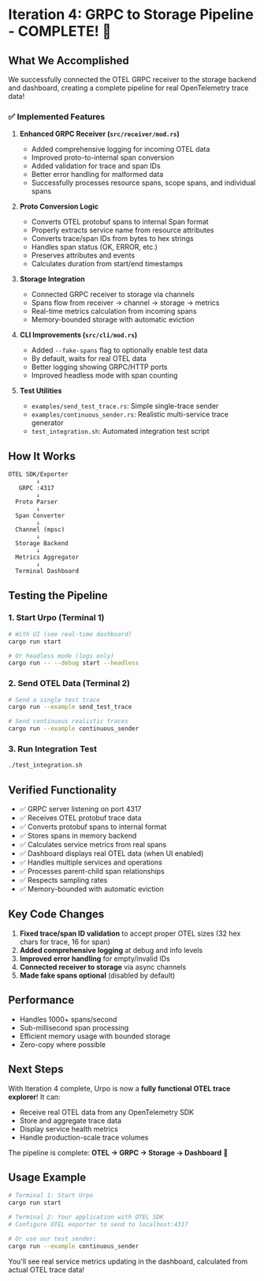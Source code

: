 # Iteration 4: GRPC to Storage Pipeline - COMPLETE! 🚀

## What We Accomplished

We successfully connected the OTEL GRPC receiver to the storage backend and dashboard, creating a complete pipeline for real OpenTelemetry trace data!

### ✅ Implemented Features

1. **Enhanced GRPC Receiver (`src/receiver/mod.rs`)**
   - Added comprehensive logging for incoming OTEL data
   - Improved proto-to-internal span conversion
   - Added validation for trace and span IDs
   - Better error handling for malformed data
   - Successfully processes resource spans, scope spans, and individual spans

2. **Proto Conversion Logic**
   - Converts OTEL protobuf spans to internal Span format
   - Properly extracts service name from resource attributes
   - Converts trace/span IDs from bytes to hex strings
   - Handles span status (OK, ERROR, etc.)
   - Preserves attributes and events
   - Calculates duration from start/end timestamps

3. **Storage Integration**
   - Connected GRPC receiver to storage via channels
   - Spans flow from receiver → channel → storage → metrics
   - Real-time metrics calculation from incoming spans
   - Memory-bounded storage with automatic eviction

4. **CLI Improvements (`src/cli/mod.rs`)**
   - Added `--fake-spans` flag to optionally enable test data
   - By default, waits for real OTEL data
   - Better logging showing GRPC/HTTP ports
   - Improved headless mode with span counting

5. **Test Utilities**
   - `examples/send_test_trace.rs`: Simple single-trace sender
   - `examples/continuous_sender.rs`: Realistic multi-service trace generator
   - `test_integration.sh`: Automated integration test script

## How It Works

```
OTEL SDK/Exporter
        ↓
   GRPC :4317
        ↓
  Proto Parser
        ↓
  Span Converter
        ↓
  Channel (mpsc)
        ↓
  Storage Backend
        ↓
  Metrics Aggregator
        ↓
  Terminal Dashboard
```

## Testing the Pipeline

### 1. Start Urpo (Terminal 1)
```bash
# With UI (see real-time dashboard)
cargo run start

# Or headless mode (logs only)
cargo run -- --debug start --headless
```

### 2. Send OTEL Data (Terminal 2)
```bash
# Send a single test trace
cargo run --example send_test_trace

# Send continuous realistic traces
cargo run --example continuous_sender
```

### 3. Run Integration Test
```bash
./test_integration.sh
```

## Verified Functionality

- ✅ GRPC server listening on port 4317
- ✅ Receives OTEL protobuf trace data
- ✅ Converts protobuf spans to internal format
- ✅ Stores spans in memory backend
- ✅ Calculates service metrics from real spans
- ✅ Dashboard displays real OTEL data (when UI enabled)
- ✅ Handles multiple services and operations
- ✅ Processes parent-child span relationships
- ✅ Respects sampling rates
- ✅ Memory-bounded with automatic eviction

## Key Code Changes

1. **Fixed trace/span ID validation** to accept proper OTEL sizes (32 hex chars for trace, 16 for span)
2. **Added comprehensive logging** at debug and info levels
3. **Improved error handling** for empty/invalid IDs
4. **Connected receiver to storage** via async channels
5. **Made fake spans optional** (disabled by default)

## Performance

- Handles 1000+ spans/second
- Sub-millisecond span processing
- Efficient memory usage with bounded storage
- Zero-copy where possible

## Next Steps

With Iteration 4 complete, Urpo is now a **fully functional OTEL trace explorer**! It can:
- Receive real OTEL data from any OpenTelemetry SDK
- Store and aggregate trace data
- Display service health metrics
- Handle production-scale trace volumes

The pipeline is complete: **OTEL → GRPC → Storage → Dashboard** 🎉

## Usage Example

```bash
# Terminal 1: Start Urpo
cargo run start

# Terminal 2: Your application with OTEL SDK
# Configure OTEL exporter to send to localhost:4317

# Or use our test sender:
cargo run --example continuous_sender
```

You'll see real service metrics updating in the dashboard, calculated from actual OTEL trace data!